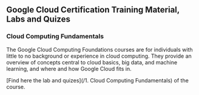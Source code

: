 ## Google Cloud Certification Training Material, Labs and Quizes

<!-- intro -->

### Cloud Computing Fundamentals

The Google Cloud Computing Foundations courses are for individuals with little to no background or experience in cloud computing. They provide an overview of concepts central to cloud basics, big data, and machine learning, and where and how Google Cloud fits in.

[Find here the lab and quizes](/1. Cloud Computing Fundamentals) of the course.
